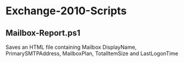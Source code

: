 # Exchange-2010-Scripts

## Mailbox-Report.ps1
Saves an HTML file containing Mailbox DisplayName, PrimarySMTPAddress, MailboxPlan, TotalItemSize and LastLogonTime
